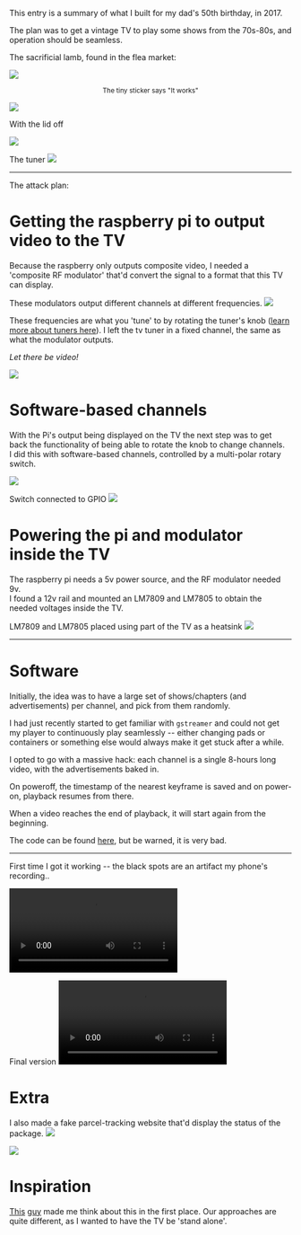 This entry is a summary of what I built for my dad's 50th birthday, in 2017.

The plan was to get a vintage TV to play some shows from the 70s-80s, and
operation should be seamless.

The sacrificial lamb, found in the flea market:

![](/images/old-tv/front.jpg)
<center><small>The tiny sticker says "It works"</small></center>

![](/images/old-tv/back.jpg)


With the lid off

![](/images/old-tv/insides.jpg)

The tuner
![](/images/old-tv/sintonizador.jpg)


---

The attack plan:

# Getting the raspberry pi to output video to the TV

Because the raspberry only outputs composite video, I needed a 'composite RF
modulator' that'd convert the signal to a format that this TV can display.

These modulators output different channels at different frequencies.
![](/images/old-tv/rca-rf.jpg)

These frequencies are what you 'tune' to by rotating the tuner's knob ([learn more about tuners here](https://hackaday.com/2016/07/11/not-quite-101-uses-for-an-analog-uhf-tv-tuner/)).
I left the tv tuner in a fixed channel, the same as what the modulator outputs.

*Let there be video!*

![](/images/old-tv/firstboot.jpg)

# Software-based channels

With the Pi's output being displayed on the TV the next step was to get back the
functionality of being able to rotate the knob to change channels.  
I did this with software-based channels, controlled by a multi-polar rotary switch.

![](/images/old-tv/selector-side.jpg)

Switch connected to GPIO 
![](/images/old-tv/switch-gpio.jpg)


# Powering the pi and modulator inside the TV

The raspberry pi needs a 5v power source, and the RF modulator needed 9v.  
I found a 12v rail and mounted an LM7809 and LM7805 to obtain the needed
voltages inside the TV.

LM7809 and LM7805 placed using part of the TV as a heatsink
![](/images/old-tv/7805.jpg)

---


# Software

Initially, the idea was to have a large set of shows/chapters (and
advertisements) per channel, and pick from them randomly.

I had just recently started to get familiar with `gstreamer` and could not get
my player to continuously play seamlessly -- either changing pads or containers
or something else would always make it get stuck after a while.

I opted to go with a massive hack: each channel is a single 8-hours long video,
with the advertisements baked in.

On poweroff, the timestamp of the nearest keyframe is saved and on power-on,
playback resumes from there.

When a video reaches the end of playback, it will start again from the
beginning.

The code can be found [here](https://github.com/DavidVentura/old-tv), but be
warned, it is very bad.


---

First time I got it working -- the black spots are an artifact my phone's
recording..

<video controls="true"><source src="videos/old-tv/tv-first-working-day.mp4"></video>

Final version
<video controls="true"><source src="videos/old-tv/tv-finished.mp4"></video>

# Extra

I also made a fake parcel-tracking website that'd display the status of the package.
![](/images/old-tv/tracking-1.png)


![](/images/old-tv/tracking-2.png)

# Inspiration


[This](https://hackaday.com/2017/02/23/bring-saturday-mornings-back-to-life-with-this-cartoon-server/) [guy](https://twitter.com/FozzTexx/status/825358304515747840) made me think about this in the first place.
Our approaches are quite different, as I wanted to have the TV be 'stand alone'.
